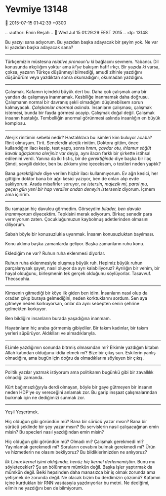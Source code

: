 Yevmiye 13148
=============

:date: 2015-07-15 01:42:39 +0300

.. :author: Emin Reşah
.. :date: Wed Jul 15 01:29:29 EEST 2015 
.. :dp: 13148 

Bu yazıyı sana adıyorum. Bu yazıdan başka adayacak bir şeyim yok. Ne
var ki yazıdan başka adayacak sana?

------

Türkçemizin müstesna *relative pronoun'u* ki bağlacını
sevmem. Yabancı. Dil konusunda ırkçılığım yoktur ama *ki'ye* bakışım
hafif ırkçı. Bir yazıda *ki* varsa, çoksa, yazarın Türkçe düşünmeyi
bilmediği, amudî zihinle yazdığını düşünürüm veya yazdıktan sonra
okumadığını, okumadan yazdığını.

-----

Çalışmak. Kafamın içindeki büyük dert bu. Daha çok çalışmak ama bir
yandan da çalışmaya inanmamak. Kesbiliğe inanmamak daha doğrusu.
Çalışmanın normal bir davranış şekli olmadığını düşünebilsem sorun
kalmayacak. *Çalışkanlar anormal aslında.* İnsanların çalışması,
çalışmak istemesi, bunda bir fayda görmesi acayip. Çalışmak doğal
değil. Çalışmak insanın hastalığı. Tembelliğin anormal görünmesi
aslında insanlığın en büyük komplosu.

------

Alerjik rinitimin sebebi nedir? Hastalıklara bu isimleri kim buluyor
acaba? Rinit olmuşum. Tirit. Senelerdir alerjik rinitim. Doktora
gittim, önce kullandığım ilacı kesip, test yaptı, sonra *hmm, çavdar
otu, ıhlamur söğüt kavak ağaçlarına alerjiniz var* deyip, aynı ilacın
farklı bir şirkette istihsal edilenini verdi. Yanına da iki fısfıs,
bir de *gerektiğinde* diye başka bir ilaç Şimdi, sevgili doktor, ben
bu zıkkımı yine içeceksem, o testleri neden yaptık?

Bana *gerektiğinde* diye verilen hiçbir ilacı kullanmıyorum. Ev ağrı
kesici, her gittiğim doktor bana bir ağrı kesici yazıyor, ben de
onları alıp evde saklıyorum. Arada misafirler soruyor, *ne istersin,
majezik mi, parol mu, geçen gün yeni bir hap verdiler ondan deneyin
isterseniz* diyorum. İçmem ama içiririm. 

-----

Bu ramazan hiç davulcu görmedim. Görseydim *bilader, ben davula
inanmıyorum* diyecektim. Tepkisini merak ediyorum. Birkaç senedir para
vermiyorum zaten. Çocukluğumuzun kaybolmuş adetlerinden olmasını
diliyorum.

Sabah böyle bir konusuzlukla uyanmak. İnsanın konusuzluktan bayılması.

Konu aklıma başka zamanlarda geliyor. Başka zamanların ruhu konu.

Eklediğim ne var? Ruhun ruha eklenmesi diyorlar.

Ruhun ruha eklenmesiyle oluşmuş büyük ruh. Hepimiz büyük ruhun
parçalarıysak şayet, nasıl oluyor da ayrı kalabiliyoruz? Ayrılığın bir
vehim, bir hayal olduğunu, birleşmenin tek gerçek olduğunu
söylüyorlar. Tasavvuf. Theosophia.

-----

Kimsenin gitmediği bir köye ilk giden ben idim. İnsanların nasıl olup
da oradan çıkıp buraya gelmediğini, neden korktuklarını sordum. Sen
aya gitmeye neden korkuyorsan, onlar da aynı sebepten senin şehrine
gelmekten korkuyor. 

Ben bildiğim insanların burada yaşadığına inanmam.

Hayatınların hiç araba görmemiş gibiydiler. Bir takım kadınlar, bir
takım yerleri süpürüyor. Aldıklları ve almadıklarıyla.

-----

ELimle yazdığımın sonunda bitrmiş olmasından mı? Elkimle yazdığım
kitabın Allah katından olduğunu iddia etmek mi? Bize bir çıkış
sun. Eskilerin yanlış olmadığını, ama bugün için doğru da
olmadıklarını söyleyen bir çıkış.

-----

Politik yazılar yazmak istiyorum ama politikanın bugünkü gibi bir
zavallılık olmadığı zamanda.

Kürt bağımsızlığyıyla derdi olmayan, böyle bir gaye gütmeyen bir
insanın neden HDP'ye oy vereceğini anlamak zor. Bu garip insşaat
çalışmalarından buıkmak için ne dediğimizi sunmak zor. 

-----

Yeşil Yeşertmek.

Hiç olduğun gibi göründün mü? Bana bir *sürücü* yazar mısın? Bana bir
sürücü şeklinde bir şey yazar mısın? Bu servislerin nasıl
çalışacağınan emin misin? Bu specleri nasıl yazdığından emin misin?

Hiç olduğun gibi göründün mü? Olmadı mı? Çalışmak gerekmedi mi?
Yayınlamak gerekmedi mi? Soruların cevabını bulmak gerekmedi mi? Ürün
ve hizmetlerin ne olasını bekliyoruz? Bu bildiklerimizden ne
anlıyoruz?

*İlk Linux kernel işimi aldığımda, henüz hiç kernel
derlememiştim*. Bunu mu söyletecekler? Şu an bölünmem mümkün
değil. Başka işler yaptırmak da mümkün değil. Belki hepsinden daha
manasızca bir iş olmak zorunda ama yetişmek de zorunda değil. Ne
olacak bizim bu derdimizin çözümü?  Kafamın içine kurdukları bir RNN
vasıtasıyla yazdırıyorlar bu metni. Ne dediğimi, elimin ne yazdığını
ben de bilmiyorum.
